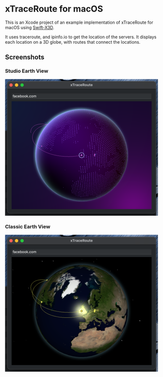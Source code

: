#  xTraceRoute for macOS

This is an Xcode project of an example implementation of xTraceRoute for macOS using [Swift-X3D](https://github.com/create3000/Swift-X3D).

It uses traceroute, and ipinfo.io to get the location of the servers. It displays each location on a 3D globe, with routes that connect the locations.

## Screenshots

### Studio Earth View

![Image of xTraceRoute Studio Earth](studio.earth.png)

### Classic Earth View

![Image of xTraceRoute Studio Earth](classic.earth.png)

